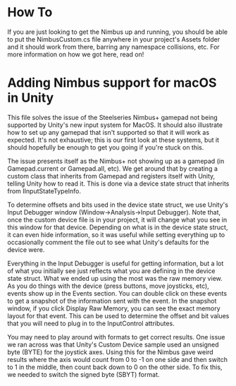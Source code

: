 # How To
If you are just looking to get the Nimbus up and running, you should be able to put the NimbusCustom.cs file anywhere in your project's Assets folder and it should work from there, barring any namespace collisions, etc. For more information on how we got here, read on!

# Adding Nimbus support for macOS in Unity
This file solves the issue of the Steelseries Nimbus+ gamepad not being supported by Unity's new input system for MacOS. It should also illustrate how to set up any gamepad that isn't supported so that it will work as expected. It's not exhaustive; this is our first look at these systems, but it should hopefully be enough to get you going if you're stuck on this.

The issue presents itself as the Nimbus+ not showing up as a gamepad (in Gamepad.current or Gamepad.all, etc). We get around that by creating a custom class that inherits from Gamepad and registers itself with Unity, telling Unity how to read it. This is done via a device state struct that inherits from IInputStateTypeInfo.

To determine offsets and bits used in the device state struct, we use Unity's Input Debugger window (Window->Analysis->Input Debugger). Note that, once the custom device file is in your project, it will change what you see in this window for that device. Depending on what is in the device state struct, it can even hide information, so it was useful while setting everything up to occasionally comment the file out to see what Unity's defaults for the device were.

Everything in the Input Debugger is useful for getting information, but a lot of what you initially see just reflects what you are defining in the device state struct. What we ended up using the most was the raw memory view. As you do things with the device (press buttons, move joysticks, etc), events show up in the Events section. You can double click on these events to get a snapshot of the information sent with the event. In the snapshot window, if you click Display Raw Memory, you can see the exact memory layout for that event. This can be used to determine the offset and bit values that you will need to plug in to the InputControl attributes.

You may need to play around with formats to get correct results. One issue we ran across was that Unity's Custom Device sample used an unsigned byte (BYTE) for the joystick axes. Using this for the Nimbus gave weird results where the axis would count from 0 to -1 on one side and then switch to 1 in the middle, then count back down to 0 on the other side. To fix this, we needed to switch the signed byte (SBYT) format.

